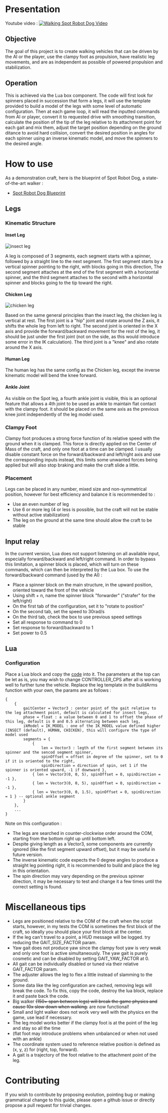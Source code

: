 # Presentation
Youtube video :
[![Walking Spot Robot Dog Video](http://img.youtube.com/vi/UBZWqCcn2_w/0.jpg)](https://www.youtube.com/watch?v=UBZWqCcn2_w "Spot Robot Dog Demo")
## Objective
The goal of this project is to create walking vehicles that can be driven by the AI or the player,
use the clampy foot as propulsion, have realistic leg movements,
and are as independent as possible of powered propulsion and stabilization.
## Operation
This is achieved via the Lua box component.
The code will first look for spinners placed in succession that form a legs,
it will use the template provided to build a model of the legs with some level of automatic configuration.
Then at each game loop, it will read the inputted commands from AI or player,
convert it to requested drive with smoothing transition,
calculate the position of the tip of the leg relative to its attachment point for each gait and mix them,
adjust the target position depending on the ground ditance to avoid hard collision, 
convert the desired position in angles for each spinner using an inverse kinematic model,
and move the spinners to the desired angle.
# How to use
As a demonstration craft, here is the blueprint of Spot Robot Dog, a state-of-the-art walker :
- [Spot Robot Dog Blueprint](resources/clampy-foot/spot-BD.blueprint)
## Legs
### Kinematic Structure
#### Inset Leg
![insect leg](resources/sticky-foot/leg-joint_insect.png "Insect Leg With Joints")

A leg is composed of 3 segments, each segment starts with a spinner, followed by a straight line to the next segment.
The first segment starts by a vertical spinner pointing to the right, with blocks going in this direction,
The second segment attaches at the end of the first segment with a horizontal spinner,
and the third segment attaches to the second with a horizontal spinner and blocks going to the tip toward the right.
#### Chicken Leg
![chicken leg](resources/clampy-foot/leg-joint_chicken.png "Chicken Leg With Joints")

Based on the same general principles than the insect leg, the chicken leg is vertical at rest.
The first joint is a "hip" joint and rotate around the Z axis, it shifts the whole leg from left to right.
The second joint is oriented in the X axis and provide the forward/backward movement for the rest of the leg,
it should be just under the first joint (not on the side, as this would introduce some error in the IK calculation).
The third joint is a "knee" and also rotate around the X axis.
#### Human Leg
The human leg has the same config as the Chicken leg, except the inverse kinematic model will bend the knee forward.
#### Ankle Joint
As visible on the Spot leg, a fourth ankle joint is visible, 
this is an optional feature that allows a 4th joint to be used as ankle to maintain flat contact with the clampy foot.
it should be placed on the same axis as the previous knee joint independently of the leg model used.
### Clampy Foot
Clampy foot produces a strong force function of its relative speed with the ground when it is clamped.
This force is directly applied on the Center of Mass of the craft, and only one foot at a time can be clamped.
I usually disable constant force on the forward/backward and left/right axis and use the corresponding inputs instead,
this limits some unwanted forces being applied but will also stop braking and make the craft slide a little. 

### Placement
Legs can be placed in any number, mixed size and non-symmetrical position, however for best efficiency and balance
it is recommended to :
* Use an even number of leg
* Use 6 or more leg (4 or less is possible, but the craft will not be stable without active stabilization)
* The leg on the ground at the same time should allow the craft to be stable
## Input relay
In the current version, Lua does not support listening on all available input, especially forward/backward and left/right command.
In order to bypass this limitation, a spinner block is placed, which will turn on these commands,
which can then be interpreted by the Lua box.
To use the forward/backward command (used by the AI) :
* Place a spinner block on the main structure, in the upward position, oriented toward the front of the vehicle
* Using shift + n, name the spinner block "forwarder" ("strafer" for the left/right)
* On the first tab of the configuration, set it to "rotate to position"
* On the second tab, set the speed to 30rad/s
* On the third tab, check the box to use previous speed settings
* Set all response to command to 0
* Set response to forward/backward to 1
* Set power to 0.5
## Lua
### Configuration
Place a Lua block and copy the [code](Walking.lua) into it.
The parameters at the top can be let as is, you may wish to change CONTROLLER_CPS after all is working well to further tune the vehicle.
Replace the leg template in the buildArms function with your own, the params are as follows :
```
{
    { 
        gaitCenter = Vector3 : center point of the gait relative to the leg attachment point, default is calculated for insect legs, 
        phase = float : a value between 0 and 1 to offset the phase of this leg, default is 0 and 0.5 alternating between each leg,
        ikModel = IK_MODEL : one of the IK_MODEL value defined higher (INSECT (default), HUMAN, CHICKEN), this will configure the type of model used
        segments = { 
            { 
                len = Vector3 : legth of the first segment between its spinner and the sencod segment spinner, 
                spinOffset = offset in degree of the spinner, set to 0 if it is oriented to the right, 
                spinDirection = direction of spin, set 1 if the spinner is oriented upward, -1 if downward }, 
            { len = Vector3(0, 0, 5), spinOffset = 0, spinDirection = -1 },
            { len = Vector3(0, 0, 5), spinOffset = 0, spinDirection = -1 },
            { len = Vector3(0, 0, 1.5), spinOffset = 0, spinDirection = 1 } -- optional ankle segment
        } 
    },
    ...
}
```
Note on this configuration :
* The legs are searched in counter-clockwise order around the COM, starting from the bottom right up until bottom left.
* Despite giving length as a Vector3, some components are currently ignored (like the first segment upward offset), but it may be useful in future version.
* The inverse kinematic code expects the 0 degree angles to produce a straight leg pointing right, it is recommended to build and place the leg in this orientation.
* The spin direction may vary depending on the previous spinner direction, it may be necessary to test and change it a few times until the correct setting is found.
# Miscellaneous tips
* Legs are positioned relative to the COM of the craft when the script starts, however, in my tests the COM is sometimes the first block of the craft, so ideally you should place your first block at the center.
* If the leg can't travel to a point, a HUD message will be logged. try reducing the GAIT_SIZE_FACTOR param.
* Yaw gait does not produce yaw since the clampy foot yaw is very weak and only one foot is active simultaneously. 
The yaw gait is purely cosmetic and can be disabled by setting GAIT_YAW_FACTOR at 0.
* All gait can be individually disabled or tuned via their relative GAIT_FACTOR param.
* The adjuster allows the leg to flex a little instead of slamming to the ground.
* Some data like the leg configuration are cached, removing legs will break the code. To fix this, copy the code, destroy the lua block, replace it and paste back the code.
* Big walker ~~(150+ span between legs) will break the game physics and cause 10x slow down when walking.~~ are now functional!
* Small and light walker does not work very well with the physics en the game, use lead if necessary.
* The leg model works better if the clampy foot is at the point of the leg and stay so all the time 
* (flat foot may introduce problems when unbalanced or when not used with an ankle)
* The coordinate system used to reference relative position is defined as (x, y, z) for (right, top, forward).
* A gait is a trajectory of the foot relative to the attachment point of the leg.
# Contributing
If you wish to contribute by proposing evolution, pointing bug or making grammatical change to this guide, please open a github issue or directly propose a pull request for trivial changes.
